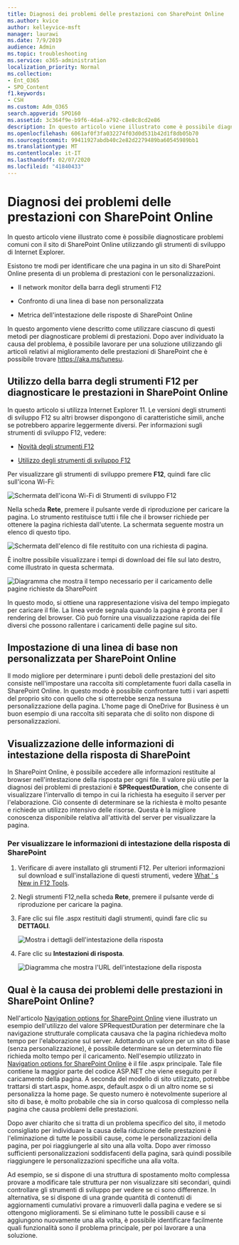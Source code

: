 ```yaml
---
title: Diagnosi dei problemi delle prestazioni con SharePoint Online
ms.author: kvice
author: kelleyvice-msft
manager: laurawi
ms.date: 7/9/2019
audience: Admin
ms.topic: troubleshooting
ms.service: o365-administration
localization_priority: Normal
ms.collection:
- Ent_O365
- SPO_Content
f1.keywords:
- CSH
ms.custom: Adm_O365
search.appverid: SPO160
ms.assetid: 3c364f9e-b9f6-4da4-a792-c8e8c8cd2e86
description: In questo articolo viene illustrato come è possibile diagnosticare problemi comuni con il sito di SharePoint Online utilizzando gli strumenti di sviluppo di Internet Explorer.
ms.openlocfilehash: 6061af0f3fa032274f03d0d531b42d1f8db05b70
ms.sourcegitcommit: 99411927abdb40c2e82d2279489ba60545989bb1
ms.translationtype: MT
ms.contentlocale: it-IT
ms.lasthandoff: 02/07/2020
ms.locfileid: "41840433"
---
```

# <a name="diagnosing-performance-issues-with-sharepoint-online"></a>Diagnosi dei problemi delle prestazioni con SharePoint Online

In questo articolo viene illustrato come è possibile diagnosticare problemi comuni con il sito di SharePoint Online utilizzando gli strumenti di sviluppo di Internet Explorer.
  
Esistono tre modi per identificare che una pagina in un sito di SharePoint Online presenta di un problema di prestazioni con le personalizzazioni.
  
- Il network monitor della barra degli strumenti F12

- Confronto di una linea di base non personalizzata

- Metrica dell'intestazione delle risposte di SharePoint Online

In questo argomento viene descritto come utilizzare ciascuno di questi metodi per diagnosticare problemi di prestazioni. Dopo aver individuato la causa del problema, è possibile lavorare per una soluzione utilizzando gli articoli relativi al miglioramento delle prestazioni di SharePoint che è possibile trovare https://aka.ms/tunesu.
  
## <a name="using-the-f12-tool-bar-to-diagnose-performance-in-sharepoint-online"></a>Utilizzo della barra degli strumenti F12 per diagnosticare le prestazioni in SharePoint Online
<a name="F12ToolInfo"> </a>

In questo articolo si utilizza Internet Explorer 11. Le versioni degli strumenti di sviluppo F12 su altri browser dispongono di caratteristiche simili, anche se potrebbero apparire leggermente diversi. Per informazioni sugli strumenti di sviluppo F12, vedere:
  
- [Novità degli strumenti F12](https://go.microsoft.com/fwlink/p/?LinkId=522545)

- [Utilizzo degli strumenti di sviluppo F12](https://go.microsoft.com/fwlink/p/?LinkId=522546)

Per visualizzare gli strumenti di sviluppo premere **F12**, quindi fare clic sull'icona Wi-Fi:
  
![Schermata dell'icona Wi-Fi di Strumenti di sviluppo F12](media/27acacbb-5688-459a-aa2f-5c8c5f17b76e.png)
  
Nella scheda **Rete**, premere il pulsante verde di riproduzione per caricare la pagina. Lo strumento restituisce tutti i file che il browser richiede per ottenere la pagina richiesta dall'utente. La schermata seguente mostra un elenco di questo tipo.
  
![Schermata dell'elenco di file restituito con una richiesta di pagina.](media/247a9422-76da-4b0c-bed3-ce77b05e4560.png)
  
È inoltre possibile visualizzare i tempi di download dei file sul lato destro, come illustrato in questa schermata.
  
![Diagramma che mostra il tempo necessario per il caricamento delle pagine richieste da SharePoint](media/d71ad1fa-9018-4fae-82eb-c1838e7db0ff.png)
  
In questo modo, si ottiene una rappresentazione visiva del tempo impiegato per caricare il file. La linea verde segnala quando la pagina è pronta per il rendering del browser. Ciò può fornire una visualizzazione rapida dei file diversi che possono rallentare i caricamenti delle pagine sul sito.
  
## <a name="setting-up-a-non-customized-baseline-for-sharepoint-online"></a>Impostazione di una linea di base non personalizzata per SharePoint Online
<a name="F12ToolInfo"> </a>

Il modo migliore per determinare i punti deboli delle prestazioni del sito consiste nell'impostare una raccolta siti completamente fuori dalla casella in SharePoint Online. In questo modo è possibile confrontare tutti i vari aspetti del proprio sito con quello che si otterrebbe senza nessuna personalizzazione della pagina. L'home page di OneDrive for Business è un buon esempio di una raccolta siti separata che di solito non dispone di personalizzazioni.
  
## <a name="viewing-sharepoint-response-header-information"></a>Visualizzazione delle informazioni di intestazione della risposta di SharePoint
<a name="F12ToolInfo"> </a>

In SharePoint Online, è possibile accedere alle informazioni restituite al browser nell'intestazione della risposta per ogni file. Il valore più utile per la diagnosi dei problemi di prestazioni è **SPRequestDuration**, che consente di visualizzare l'intervallo di tempo in cui la richiesta ha eseguito il server per l'elaborazione. Ciò consente di determinare se la richiesta è molto pesante e richiede un utilizzo intensivo delle risorse. Questa è la migliore conoscenza disponibile relativa all'attività del server per visualizzare la pagina.

### <a name="to-view-sharepoint-response-header-information"></a>Per visualizzare le informazioni di intestazione della risposta di SharePoint
  
1. Verificare di avere installato gli strumenti F12. Per ulteriori informazioni sul download e sull'installazione di questi strumenti, vedere [What ' s New in F12 Tools](https://go.microsoft.com/fwlink/p/?LinkId=522545).

2. Negli strumenti F12,nella scheda **Rete**, premere il pulsante verde di riproduzione per caricare la pagina.

3. Fare clic sui file .aspx restituiti dagli strumenti, quindi fare clic su **DETTAGLI**.

    ![Mostra i dettagli dell'intestazione della risposta](media/1f8a044a-caf8-4613-be2b-7e064141ac8a.png)
  
4. Fare clic su **Intestazioni di risposta**.

    ![Diagramma che mostra l'URL dell'intestazione della risposta](media/efc7076e-447e-447e-882a-ae3aa721e2c3.png)
  
## <a name="whats-causing-performance-issues-in-sharepoint-online"></a>Qual è la causa dei problemi delle prestazioni in SharePoint Online?
<a name="F12ToolInfo"> </a>

Nell'articolo [Navigation options for SharePoint Online](navigation-options-for-sharepoint-online.md) viene illustrato un esempio dell'utilizzo del valore SPRequestDuration per determinare che la navigazione strutturale complicata causava che la pagina richiedeva molto tempo per l'elaborazione sul server. Adottando un valore per un sito di base (senza personalizzazione), è possibile determinare se un determinato file richieda molto tempo per il caricamento. Nell'esempio utilizzato in [Navigation options for SharePoint Online](navigation-options-for-sharepoint-online.md) è il file .aspx principale. Tale file contiene la maggior parte del codice ASP.NET che viene eseguito per il caricamento della pagina. A seconda del modello di sito utilizzato, potrebbe trattarsi di start.aspx, home.aspx, default.aspx o di un altro nome se si personalizza la home page. Se questo numero è notevolmente superiore al sito di base, è molto probabile che sia in corso qualcosa di complesso nella pagina che causa problemi delle prestazioni.
  
Dopo aver chiarito che si tratta di un problema specifico del sito, il metodo consigliato per individuare la causa della riduzione delle prestazioni è l'eliminazione di tutte le possibili cause, come le personalizzazioni della pagina, per poi riaggiungerle al sito una alla volta. Dopo aver rimosso sufficienti personalizzazioni soddisfacenti della pagina, sarà quindi possibile riaggiungere le personalizzazioni specifiche una alla volta.
  
Ad esempio, se si dispone di una struttura di spostamento molto complessa provare a modificare tale struttura per non visualizzare siti secondari, quindi controllare gli strumenti di sviluppo per vedere se ci sono differenze. In alternativa, se si dispone di una grande quantità di contenuti di aggiornamenti cumulativi provare a rimuoverli dalla pagina e vedere se si ottengono miglioramenti. Se si eliminano tutte le possibili cause e si aggiungono nuovamente una alla volta, è possibile identificare facilmente quali funzionalità sono il problema principale, per poi lavorare a una soluzione.
